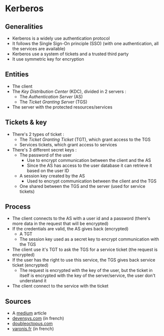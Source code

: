 # Kerberos

## Generalities

* Kerberos is a widely use authentication protocol
* It follows the Single Sign-On principle \(SSO\) \(with one authentication, all the services are available\)
* Kerberos use a system of tickets and a trusted third party
* It use symmetric key for encryption

## Entities

* The client
* The _Key Distribution Center_ \(KDC\), divided in 2 servers :
  * The _Authentication Server_ \(AS\)
  * The _Ticket Granting Server_ \(TGS\)
* The server with the protected resources/services

## Tickets & key

* There's 2 types of ticket :
  * The _Ticket Granting Ticket_ \(TGT\), which grant access to the TGS
  * Services tickets, which grant access to services
* There's 3 different secret keys  :
  * The password of the user
    * Use to encrypt communication between the client and the AS
    * Since the AS has access to the user database it can retrieve it based on the user ID
  * A session key created by the AS
    * Used to encrypt communication between the client and the TGS
  * One shared between the TGS and the server \(used for service tickets\)

## Process

* The client connects to the AS with a user id and a password \(there's more data in the request that will be encrypted\)
* If the credentials are valid, the AS gives back \(encrypted\)
  * A TGT
  * The session key used as a secret key to encrypt communication with the TGS
* The client use it's TGT to ask the TGS for a service ticket \(the request is encrypted\)
* If the user has the right to use this service, the TGS gives back service ticket \(encrypted\)
  * The request is encrypted with the key of the user, but the ticket in itself is encrypted with the key of the server/service, the user don't understand it
* The client connect to the service with the ticket

## Sources

* A [medium](https://medium.com/identity-beyond-borders/kerberos-explained-3bc2ddb7b0eb) article
* [devensys.com](https://blog.devensys.com/kerberos-principe-de-fonctionnement/) \(in french\)
* [doubleoctopus.com](https://doubleoctopus.com/security-wiki/authentication/ticket-granting-tickets/)
* [varonis.fr](https://blog.varonis.fr/explication-de-lauthentification-kerberos/) \(in french\)





